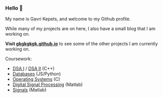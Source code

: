 ### Hello 👋

My name is Gavri Kepets, and welcome to my Github profile. 

While many of my projects are on here, I also have a small blog that I am working on.

**Visit [gkgkgkgk.github.io](https://gkgkgkgk.github.io/)** to see some of the other projects I am currently working on.

Coursework:
* [DSA I](https://github.com/gkgkgkgk/ECE264-DSA) / [DSA II](https://github.com/gkgkgkgk/ECE365-DSAII) (C++)
* [Databases](https://github.com/gkgkgkgk/nodesql) (JS/Python)
* [Operating Systems](https://github.com/gkgkgkgk/ECE357-OS) (C)
* [Digital Signal Processing](https://github.com/gkgkgkgk/ECE310-DSP) (Matlab)
* [Signals](https://github.com/gkgkgkgk/ECE211) (Matlab)
